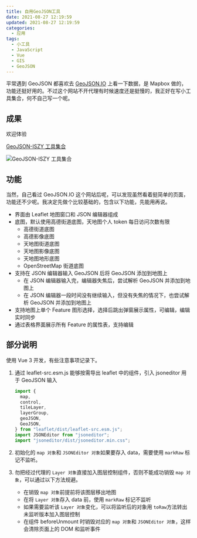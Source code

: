 ```yaml
---
title: 自用GeoJSON工具
date: 2021-08-27 12:19:59
updated: 2021-08-27 12:19:59
categories:
  - 应用
tags:
  - 小工具
  - JavaScript
  - Vue
  - GIS
  - GeoJSON
---
```


平常遇到 GeoJSON 都喜欢去 [GeoJSON.IO](https://geojson.io) 上看一下数据，是 Mapbox 做的，功能还挺好用的。不过这个网站不开代理有时候速度还是挺慢的，我正好在写小工具集合，何不自己写一个呢。

<!-- more -->

## 成果

欢迎体验

[GeoJSON-ISZY 工具集合](https://tools.iszy.xyz/gis/geojson)

![GeoJSON-ISZY 工具集合](https://img.iszy.xyz/20210903134058.png?x-oss-process=style/big)

## 功能

当然，自己看过 GeoJSON.IO 这个网站后呢，可以发现虽然看着挺简单的页面，功能还不少呢。我决定先做个比较基础的，包含以下功能，先能用再说。

- 界面由 Leaflet 地图窗口和 JSON 编辑器组成
- 底图，默认使用高德街道底图，天地图个人 token 每日访问次数有限
  - 高德街道底图
  - 高德影像底图
  - 天地图街道底图
  - 天地图影像底图
  - 天地图地形底图
  - OpenStreetMap 街道底图
- 支持在 JSON 编辑器输入 GeoJSON 后将 GeoJSON 添加到地图上
  - 在 JSON 编辑器输入完，编辑器失焦后，尝试解析 GeoJSON 并添加到地图上
  - 在 JSON 编辑器一段时间没有继续输入，但没有失焦的情况下，也尝试解析 GeoJSON 并添加到地图上
- 支持地图上单个 Feature 图形选择，选择后跳出弹窗展示属性，可编辑，编辑实时同步
- 通过表格界面展示所有 Feature 的属性表，支持编辑

## 部分说明

使用 Vue 3 开发，有些注意事项记录下。

1. 通过 leaflet-src.esm.js 能够按需导出 leaflet 中的组件，引入 jsoneditor 用于 GeoJSON 输入

   ```js
   import {
     map,
     control,
     tileLayer,
     layerGroup,
     geoJSON,
     GeoJSON,
   } from "leaflet/dist/leaflet-src.esm.js";
   import JSONEditor from "jsoneditor";
   import "jsoneditor/dist/jsoneditor.min.css";
   ```

2. 初始化的 `map 对象`和 `JSONEditor 对象`如果要存入 data，需要使用 `markRaw` 标记不监听。

3. 勿把经过代理的 `Layer 对象`直接加入图层控制组件，否则不能成功销毁 `map 对象`，可以通过以下方法规避。

   - 在销毁 `map 对象`前提前将该图层移出地图
   - 在将 `Layer 对象`存入 data 前，使用 `markRaw` 标记不监听
   - 如果需要监听该 `Layer 对象`变化，可以将监听后的对象用 `toRaw`方法转出未监听版本加入图层控制
   - 在组件 beforeUnmount 时销毁对应的 `map 对象`和 `JSONEditor 对象`，这样会清除页面上的 DOM 和监听事件
